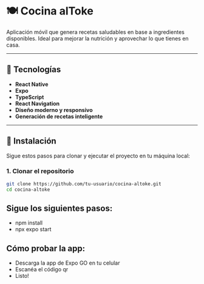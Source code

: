 # 🍽️ Cocina alToke

Aplicación móvil que genera recetas saludables en base a ingredientes disponibles. Ideal para mejorar la nutrición y aprovechar lo que tienes en casa.

---

## 📱 Tecnologías

- **React Native**
- **Expo**
- **TypeScript**
- **React Navigation**
- **Diseño moderno y responsivo**
- **Generación de recetas inteligente**

---

## 🚀 Instalación

Sigue estos pasos para clonar y ejecutar el proyecto en tu máquina local:

### 1. Clonar el repositorio

```bash
git clone https://github.com/tu-usuario/cocina-altoke.git
cd cocina-altoke
```
## Sigue los siguientes pasos:
- npm install
- npx expo start




## Cómo probar la app:
- Descarga la app de Expo GO en tu celular
- Escanéa el código qr
- Listo!
